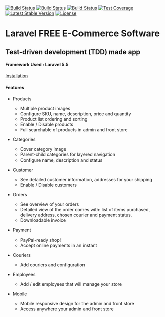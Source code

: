 [![Build Status](https://img.shields.io/travis/jsdecena/laracom/master.svg)](https://travis-ci.org/jsdecena/laracom)
[![Build Status](https://img.shields.io/github/forks/jsdecena/laracom.svg)](https://github.com/jsdecena/laracom)
[![Build Status](https://img.shields.io/github/stars/jsdecena/laracom.svg)](https://github.com/jsdecena/laracom)
[![Test Coverage](https://img.shields.io/codecov/c/github/jsdecena/laracom/master.svg)](https://codecov.io/github/jsdecena/laracom?branch=master)
[![Latest Stable Version](https://img.shields.io/packagist/v/jsdecena/laracom.svg)](https://packagist.org/packages/jsdecena/laracom)
[![License](https://img.shields.io/packagist/l/jsdecena/laracom.svg)](https://packagist.org/packages/jsdecena/laracom)

# Laravel FREE E-Commerce Software
## Test-driven development (TDD) made app

#### Framework Used : Laravel 5.5

[Installation](https://github.com/jsdecena/laracom/wiki)

#### Features

- Products
    - Multiple product images
    - Configure SKU, name, description, price and quantity
    - Product list ordering and sorting
    - Enable / Disable products
    - Full searchable of products in admin and front store

- Categories
    - Cover category image
    - Parent-child categories for layered navigation
    - Configure name, description and status

- Customer
    - See detailed customer information, addresses for your shipping
    - Enable / Disable customers

- Orders
    - See overview of your orders
    - Detailed view of the order comes with: list of items purchased, delivery address, chosen courier 
    and payment status.
    - Downloadable invoice
    
- Payment
    - PayPal-ready shop!
    - Accept online payments in an instant
    
- Couriers
    - Add couriers and configuration
    
- Employees
    - Add / edit employees that will manage your store
    
- Mobile
    - Mobile responsive design for the admin and front store
    - Access anywhere your admin and front store